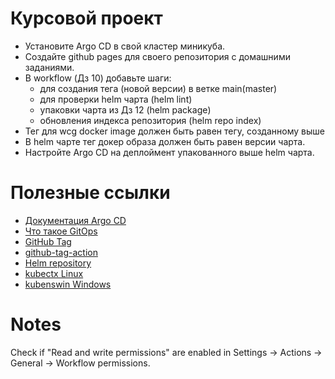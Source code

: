 # Курсовой проект

- Установите Argo CD в свой кластер миникуба.
- Создайте github pages для своего репозитория с домашними заданиями.
- В workflow (Дз 10) добавьте шаги: 
  - для создания тега (новой версии) в ветке main(master)
  - для проверки helm чарта (helm lint)
  - упаковки чарта из Дз 12 (helm package)
  - обновления индекса репозитория (helm repo index)
- Тег для wcg docker image должен быть равен тегу, созданному выше
- В helm чарте тег докер образа должен быть равен версии чарта.
- Настройте Argo CD на деплоймент упакованного выше helm чарта.


# Полезные ссылки

- [Документация Argo CD](https://argo-cd.readthedocs.io/en/stable/)
- [Что такое GitOps](https://habr.com/ru/companies/oleg-bunin/articles/690544/)
- [GitHub Tag](https://github.com/marketplace/actions/github-tag)
- [github-tag-action](https://github.com/anothrNick/github-tag-action)
- [Helm repository](https://helm.sh/docs/topics/chart_repository/)
- [kubectx Linux](https://github.com/ahmetb/kubectx)
- [kubenswin Windows](https://github.com/thomasliddledba/kubenswin)


# Notes

Check if "Read and write permissions" are enabled in Settings -> Actions -> General -> Workflow permissions.

